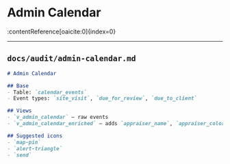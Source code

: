 # Admin Calendar

:contentReference[oaicite:0]{index=0}

---

## `docs/audit/admin-calendar.md`
```md
# Admin Calendar

## Base
- Table: `calendar_events`
- Event types: `site_visit`, `due_for_review`, `due_to_client`

## Views
- `v_admin_calendar` — raw events
- `v_admin_calendar_enriched` — adds `appraiser_name`, `appraiser_color`, `event_icon`

## Suggested icons
- `map-pin`
- `alert-triangle`
- `send`

